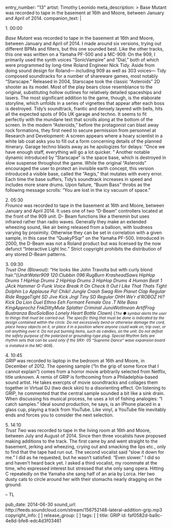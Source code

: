 entry_number: "13"
artist: Timothy Leonido
meta_description: >
  Base Mutant was recorded to tape in the basement at 16th and Moore, between January and April of
  2014.
companion_text: |
  <p>1. 00:00
  </p>
  <p><i>Base Mutant</i> was recorded to tape in the basement at 16th and Moore, between January and April of 2014. I made around six versions, trying out different BPMs and filters, but this one sounded best. Like the other tracks, this one was written on a Yamaha PF-500 and a MC-909. On the 909, I primarily used the synth voices “SonicVampire” and “Dial,” both of which were programmed by long-time Roland Engineer Nick Tidy. Aside from doing sound design for Roland— including 909 as well as 303 voices— Tidy composed soundtracks for a number of shareware games, most notably “Starscape.” Released in 2004, Starscape took the classic “Asteroids” 2D shooter as its model. Most of the play bears close resemblance to the original, substituting hollow outlines for relatively detailed spaceships and lasers. The most significant addition to the game, though, is the elaborate storyline, which unfolds in a series of vignettes that appear after each boss is destroyed. Tidy’s soundtrack, frantic and densely layered with bells, hits all the expected spots of 90s UK garage and techno. It seems to fit perfectly with the mundane text that scrolls along at the bottom of the screen. In the modern “Asteroids,” before the protagonist can blast away rock formations, they first need to secure permission from personnel at Research and Development: A screen appears where a hoary scientist in a white lab coat asks you to fill out a form concerning details of the planned itinerary. Garage techno blasts away as he apologizes for delays: “Once we have enough staff, everything will go a lot quicker. ” Another notable dynamic introduced by “Starscape” is the space base, which is destroyed in slow suspense throughout the game. While the original “Asteroids” encouraged the user to protect an invisible earth concept, this version introduced a visible base, called the “Aegis,” that mutates with every error. Each time the base suffers, Tidy’s soundtrack increases in speed and includes more snare drums. Upon failure, “Buum Bass” throbs as the following message scrolls: “You are lost in the icy vacuum of space.”
  </p>
  <p>2. 05:30<br><i>Frounce</i> was recorded to tape in the basement at 16th and Moore, between January and April 2014. It uses one of two “D-Beam” controllers located at the front of the 909 unit. D- Beam functions like a theremin but uses infrared rather than radio waves. Generally they make an extended wheezing sound, like air being released from a balloon, with loudness varying by proximity. Otherwise they can be set in correlation with a given sample, in this case the “QuakyPSqr” on the Yamaha PF-500. Introduced in 2000, the D-Beam was not a Roland product but was licensed by the now defunct “Interactive Light Inc.” Strict copyright prohibits the distribution of any stored D-Beam patterns.
  </p>
  <p>3. 09:30<br><i>Trust One (Blowout):</i> “He looks like John Travolta but with curly blond hair.”(<i>UndrWater909 120:Clubbin 096:RugBurn KrasheadSaws HipHop Drums 1 HipHop Drums 2 HipHop Drums 3 HipHop Drums 4 Human Beat 1 JAck Hammer G-Funk Voice Break It On Check It Out I Like That Thats Tight Dolphin Lo Applause Pa! Chiki! Jungle Crash Swag Rim Planet Clap Regular Ride RaggaTight SD Jive Kick Jngl Tiny SD Regular OHH We’r d’ROBOZ Hi? Kick Da Lion Duel Ethno Eeh Formant Female Oos .T Nite Bass KingApprochz FnkDittyMute Splatter Criminal JunoWotImean ArtifFrog Bustranza BooSoloBoo Lonely Heart Bottle Clown</i>) (<small><i>The ● symbol alerts the user to things that must be carried out. The specific thing that must be done is indicated by the design contained within the circle. Do not excessively bend or otherwise damage the cord, place heavy objects on it, or place it in a position where anyone could walk on, trip over, or roll anything over it. Do not put burning items, such as candles, on the unit. Do not defeat the safety purpose of the polarized or grounding-type plug. Special Rhythm Sets are rhythm sets that can be used only if the SRX- 05 “Supreme Dance” wave expansion board is installed in the MC-909</i></small>).
  </p>
  <p>4. 10:45<br><i>GRIP</i> was recorded to laptop in the bedroom at 16th and Moore, in December of 2012. The opening sample (“In the grip of some force that I cannot explain”) comes from a horror movie arbitrarily selected from Netflix, title unknown. A remix of GRIP is forthcoming from a Philadelphia-based sound artist. He takes exercpts of movie soundtracks and collages them together in Virtual DJ (two deck skin) to a disorienting effect. On listening to GRIP, he commented that the central sample sounded a bit like a sink drain. When discussing his musical process, he uses a lot of fishing analogies: “I catch samples.” Ideal sound production, he says, is an iPhone placed in a glass cup, playing a track from YouTube. Like vinyl, a YouTube file inevitably ends and forces you to consider the next selection.
  </p>
  <p>5. 14:10<br><i>Trust Two</i> was recorded to tape in the living room at 16th and Moore, between July and August of 2014. Since then three vocalists have proposed making additions to the track. The first came by and went straight to the basement, jerking and wheezing, crying out and smacking the lips etc., only to find that the tape had run out. The second vocalist said “slow it down for me.” I did as he requested, but he wasn’t satisfied. “Even slower.” I did so and haven’t heard back yet. I asked a third vocalist, my roommate at the time, who expressed interest but stressed that she only sang opera. Hitting C repeatedly on the Yamaha she sang half of an aria by Lorca. Her two dusty cats to circle around her with their stomachs nearly dragging on the ground.
  </p>
  <p>– TL
  </p>
pub_date: 2014-06-30
sound_url: http://feeds.soundcloud.com/stream/156752148-lateral-addition-grip.mp3
copyright_info: [ ]
release_group: [ ]
tags: [ ]
title: GRIP
id: faf0582d-ba9c-4e8d-bfe8-edc4d3f03461
